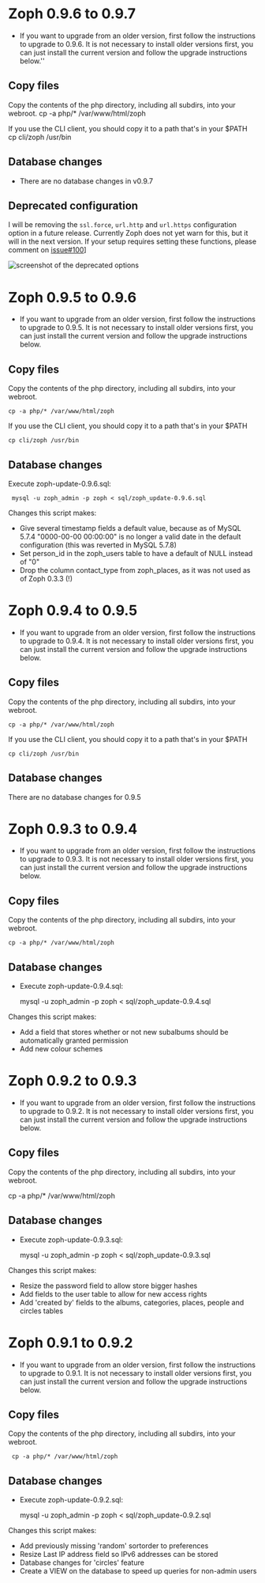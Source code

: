 Zoph 0.9.6 to 0.9.7
===================

* If you want to upgrade from an older version, first follow the instructions to upgrade to 0.9.6. It is not necessary to install older versions first, you can just install the current version and follow the upgrade instructions below.''

Copy files
----------
Copy the contents of the php directory, including all subdirs, into your webroot. 
 cp -a php/* /var/www/html/zoph

If you use the CLI client, you should copy it to a path that's in your $PATH
 cp cli/zoph /usr/bin

Database changes
----------------
* There are no database changes in v0.9.7

Deprecated configuration
------------------------
I will be removing the `ssl.force`, `url.http` and `url.https` configuration option in a future release. Currently Zoph does not yet warn for this, but it will in the next version. If your setup requires setting these functions, please comment on [issue#100](http://github.com/jeroenrnl/zoph/issues/100)]

![screenshot of the deprecated options](docs/img/zoph-ssl-config.png)

Zoph 0.9.5 to 0.9.6
===================
* If you want to upgrade from an older version, first follow the instructions to upgrade to 0.9.5. It is not necessary to install older versions first, you can just install the current version and follow the upgrade instructions below.

Copy files
----------
Copy the contents of the php directory, including all subdirs, into your webroot.

    cp -a php/* /var/www/html/zoph

If you use the CLI client, you should copy it to a path that's in your $PATH

    cp cli/zoph /usr/bin

Database changes
----------------
Execute zoph-update-0.9.6.sql:

     mysql -u zoph_admin -p zoph < sql/zoph_update-0.9.6.sql

Changes this script makes:

* Give several timestamp fields a default value, because as of MySQL 5.7.4 "0000-00-00 00:00:00" is no longer a valid date in the default configuration (this was reverted in MySQL 5.7.8)
* Set person_id in the zoph_users table to have a default of NULL instead of "0"
* Drop the column contact_type from zoph_places, as it was not used as of Zoph 0.3.3 (!)

Zoph 0.9.4 to 0.9.5
===================
* If you want to upgrade from an older version, first follow the instructions to upgrade to 0.9.4. It is not necessary to install older versions first, you can just install the current version and follow the upgrade instructions below.

Copy files
----------
Copy the contents of the php directory, including all subdirs, into your webroot.

    cp -a php/* /var/www/html/zoph

If you use the CLI client, you should copy it to a path that's in your $PATH

    cp cli/zoph /usr/bin

Database changes
----------------
There are no database changes for 0.9.5

Zoph 0.9.3 to 0.9.4
===================
* If you want to upgrade from an older version, first follow the instructions to upgrade to 0.9.3. It is not necessary to install older versions first, you can just install the current version and follow the upgrade instructions below.

Copy files
----------
Copy the contents of the php directory, including all subdirs, into your webroot.

    cp -a php/* /var/www/html/zoph

Database changes
----------------
* Execute zoph-update-0.9.4.sql:

    mysql -u zoph_admin -p zoph < sql/zoph_update-0.9.4.sql

Changes this script makes:

* Add a field that stores whether or not new subalbums should be automatically granted permission
* Add new colour schemes

Zoph 0.9.2 to 0.9.3
===================
* If you want to upgrade from an older version, first follow the instructions to upgrade to 0.9.2. It is not necessary to install older versions first, you can just install the current version and follow the upgrade instructions below.

Copy files
----------

Copy the contents of the php directory, including all subdirs, into your webroot.

cp -a php/* /var/www/html/zoph

Database changes
----------------
* Execute zoph-update-0.9.3.sql:

    mysql -u zoph_admin -p zoph < sql/zoph_update-0.9.3.sql

Changes this script makes:

* Resize the password field to allow store bigger hashes
* Add fields to the user table to allow for new access rights
* Add 'created by' fields to the albums, categories, places, people and circles tables

Zoph 0.9.1 to 0.9.2
===================
* If you want to upgrade from an older version, first follow the instructions to upgrade to 0.9.1. It is not necessary to install older versions first, you can just install the current version and follow the upgrade instructions below.

Copy files
----------
Copy the contents of the php directory, including all subdirs, into your webroot. 

     cp -a php/* /var/www/html/zoph

Database changes
----------------
* Execute zoph-update-0.9.2.sql:

    mysql -u zoph_admin -p zoph < sql/zoph_update-0.9.2.sql

Changes this script makes:

* Add previously missing 'random' sortorder to preferences
* Resize Last IP address field so IPv6 addresses can be stored
* Database changes for 'circles' feature
* Create a VIEW on the database to speed up queries for non-admin users
